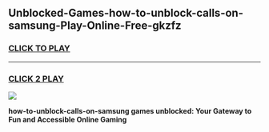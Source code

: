 
## Unblocked-Games-how-to-unblock-calls-on-samsung-Play-Online-Free-gkzfz
<h3>
<a href="https://premium76.site?title=how-to-unblock-calls-on-samsung&ref=26A">CLICK TO PLAY</a></h3>
<hr>

<h3>
<a href="https://premium76.site?title=how-to-unblock-calls-on-samsung&ref=26A">CLICK 2 PLAY</a>
  
</h3>

<a href="https://premium76.site?title=how-to-unblock-calls-on-samsung&ref=26A"><img src="https://clearcache.store/games.png"></a>


**how-to-unblock-calls-on-samsung games unblocked: Your Gateway to Fun and Accessible Online Gaming**
